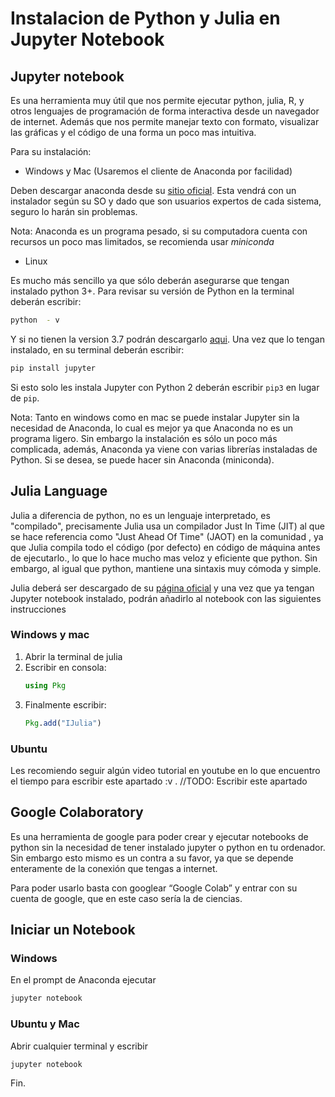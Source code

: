 # Instalacion de Python y Julia en Jupyter Notebook

## Jupyter notebook 
 
Es una herramienta muy útil que nos permite ejecutar python, julia, R, y otros lenguajes de programación de forma interactiva desde un navegador de internet.  Además que nos permite manejar texto con formato, visualizar las gráficas y el código de una forma un poco mas intuitiva.
 
Para su instalación: 
 
* Windows y Mac (Usaremos el cliente de Anaconda por facilidad)

Deben descargar anaconda desde su [sitio oficial](https://www.anaconda.com/distribution/).
Esta vendrá con un instalador según su SO y dado que son usuarios expertos de cada sistema, seguro lo harán sin problemas.

Nota: Anaconda es un programa pesado, si su computadora cuenta con recursos un poco mas limitados, se recomienda usar *miniconda*
 
* Linux

Es mucho más sencillo ya que sólo deberán asegurarse que tengan instalado python 3+. Para revisar su versión de Python en la terminal deberán escribir:

```bash
python  - v
```
Y si no tienen la version 3.7 podrán descargarlo [aqui](https://www.python.org). Una vez que lo tengan instalado, en su terminal deberán escribir:

```bash
pip install jupyter
```

Si esto solo les instala Jupyter con Python 2 deberán escribir `pip3` en lugar de `pip`.
 
 
Nota: Tanto en windows como en mac se puede instalar Jupyter sin la necesidad de Anaconda, lo cual es mejor ya que Anaconda no es un programa ligero.
Sin embargo la instalación es sólo un poco más complicada, además, Anaconda ya viene con varias librerías instaladas de Python. Si se desea, se puede hacer sin Anaconda (miniconda).
 
 
## Julia Language
 
Julia a diferencia de python, no es un lenguaje interpretado, es "compilado", precisamente Julia usa un compilador Just In Time (JIT) al que se hace referencia como "Just Ahead Of Time" (JAOT) en la comunidad , ya que Julia compila todo el código (por defecto) en código de máquina antes de ejecutarlo., lo que lo hace mucho mas veloz y eficiente que python. Sin embargo, al igual que python, mantiene una sintaxis muy cómoda y simple.

Julia deberá ser descargado de su [página oficial](https://julialang.org) y una vez que ya tengan Jupyter notebook instalado, podrán añadirlo al notebook con las siguientes instrucciones

### Windows y mac

1. Abrir la terminal de julia
2. Escribir en consola:
    ```julia
    using Pkg
    ```
3. Finalmente escribir: 
    ```julia
    Pkg.add("IJulia")
    ```
### Ubuntu

Les recomiendo seguir algún video tutorial en youtube en lo que encuentro el tiempo para escribir este apartado :v .
//TODO: Escribir este apartado
 


## Google Colaboratory
 
Es una herramienta de google para poder crear y ejecutar notebooks de python sin la necesidad de tener instalado jupyter o python en tu ordenador. Sin embargo esto mismo es un contra a su favor, ya que se depende enteramente de la conexión que tengas a internet.

Para poder usarlo basta con googlear “Google Colab” y entrar con su cuenta de google, que en este caso sería la de ciencias.
 



## Iniciar un Notebook

### Windows
En el prompt de Anaconda ejecutar 

```bash
jupyter notebook
```

### Ubuntu y Mac

Abrir cualquier terminal y escribir

```
jupyter notebook
```

Fin.
